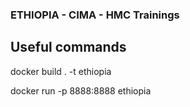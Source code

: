 ### ETHIOPIA - CIMA - HMC Trainings
## Useful commands 

docker build . -t ethiopia

docker run -p 8888:8888 ethiopia

